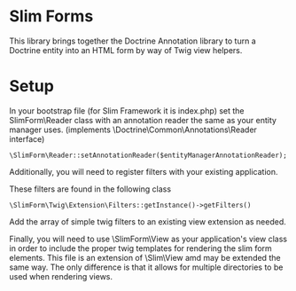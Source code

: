 Slim Forms
===

This library brings together the Doctrine Annotation library to turn a Doctrine entity into an HTML form by way of Twig view helpers.

Setup
===

In your bootstrap file (for Slim Framework it is index.php) set the SlimForm\Reader class with an annotation reader the same as your entity manager uses. (implements \Doctrine\Common\Annotations\Reader interface)

`\SlimForm\Reader::setAnnotationReader($entityManagerAnnotationReader);`

Additionally, you will need to register filters with your existing application.

These filters are found in the following class

`\SlimForm\Twig\Extension\Filters::getInstance()->getFilters()`

Add the array of simple twig filters to an existing view extension as needed.

Finally, you will need to use \SlimForm\View as your application's view class in order to include the proper twig templates for rendering the slim form elements. This file is an extension of \Slim\View amd may be extended the same way. The only difference is that it allows for multiple directories to be used when rendering views.
